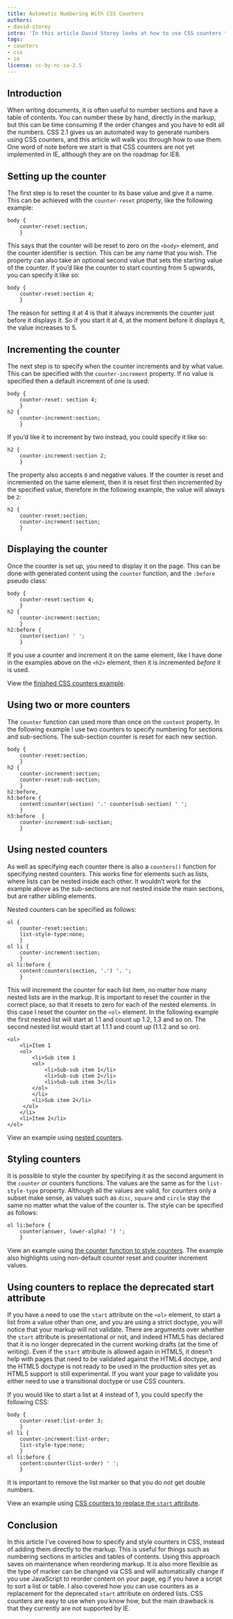 ```yaml
---
title: Automatic Numbering With CSS Counters
authors:
- david-storey
intro: 'In this article David Storey looks at how to use CSS counters to provide robust sequential numbering for reoccuring HTML elements such as list items or paragraphs.'
tags:
- counters
- css
- ie
license: cc-by-nc-sa-2.5
---
```


## Introduction

When writing documents, it is often useful to number sections and have a table of contents. You can number these by hand, directly in the markup, but this can be time consuming if the order changes and you have to edit all the numbers. CSS 2.1 gives us an automated way to generate numbers using CSS counters, and this article will walk you through how to use them. One word of note before we start is that CSS counters are not yet implemented in IE, although they are on the roadmap for IE8.

## Setting up the counter

The first step is to reset the counter to its base value and give it a name. This can be achieved with the `counter-reset` property, like the following example:

	body {
		counter-reset:section;
		}

This says that the counter will be reset to zero on the `<body>` element, and the counter identifier is section. This can be any name that you wish. The property can also take an optional second value that sets the starting value of the counter. If you’d like the counter to start counting from 5 upwards, you can specify it like so:

	body {
		counter-reset:section 4;
		}

The reason for setting it at 4 is that it always increments the counter just before it displays it. So if you start it at 4, at the moment before it displays it, the value increases to 5.

## Incrementing the counter

The next step is to specify when the counter increments and by what value. This can be specified with the `counter-increment` property. If no value is specified then a default increment of one is used:

	body {
		counter-reset: section 4;
		}
	h2 {
		counter-increment:section;
		}

If you’d like it to increment by two instead, you could specify it like so:

	h2 {
		counter-increment:section 2;
		}

The property also accepts `0` and negative values. If the counter is reset and incremented on the same element, then it is reset first then incremented by the specified value, therefore in the following example, the value will always be `2`:

	h2 {
		counter-reset:section;
		counter-increment:section;
		}

## Displaying the counter

Once the counter is set up, you need to display it on the page. This can be done with generated content using the `counter` function, and the `:before ` pseudo class:

	body {
		counter-reset:section 4;
		}
	h2 {
		counter-increment:section;
		}
	h2:before {
		counter(section) ' ';
		}

If you use a counter and increment it on the same element, like I have done in the examples above on the `<h2>` element, then it is incremented _before_ it is used.

View the [finished CSS counters example][1].

[1]: /articles/automatic-numbering-with-css-counters/example.html

## Using two or more counters

The `counter` function can used more than once on the `content` property. In the following example I use two counters to specify numbering for sections and sub-sections. The sub-section counter is reset for each new section.

	body {
		counter-reset:section;
		}
	h2 {
		counter-increment:section;
		counter-reset:sub-section;
		}
	h2:before,
	h3:before {
		content:counter(section) '.' counter(sub-section) ' ';
		}
	h3:before  {
		counter-increment:sub-section;
		}

## Using nested counters

As well as specifying each counter there is also a `counters()` function for specifying nested counters. This works fine for elements such as lists, where lists can be nested inside each other. It wouldn’t work for the example above as the sub-sections are not nested inside the main sections, but are rather sibling elements.

Nested counters can be specified as follows:

	ol {
		counter-reset:section;
		list-style-type:none;
		}
	ol li {
		counter-increment:section;
		}
	ol li:before {
		content:counters(section, '.') '. ';
		}

This will increment the counter for each list item, no matter how many nested lists are in the markup. It is important to reset the counter in the correct place, so that it resets to zero for each of the nested elements. In this case I reset the counter on the `<ol>` element. In the following example the first nested list will start at 1.1 and count up 1.2, 1.3 and so on. The second nested list would start at 1.1.1 and count up (1.1.2 and so on).

	<ol>
		<li>Item 1
		<ol>
			<li>Sub item 1
			<ol>
				<li>Sub-sub item 1</li>
				<li>Sub-sub item 2</li>
				<li>Sub-sub item 3</li>
			</ol>
			</li>
			<li>Sub item 2</li>
		 </ol>
		</li>
		<li>Item 2</li>
	</ol>

View an example using [nested counters][2].

[2]: /articles/automatic-numbering-with-css-counters/nested.html

## Styling counters

It is possible to style the counter by specifying it as the second argument in the `counter` or counters functions. The values are the same as for the `list-style-type` property. Although all the values are valid, for counters only a subset make sense, as values such as `disc`, `square` and `circle` stay the same no matter what the value of the counter is. The style can be specified as follows:

	ol li:before {
		counter(answer, lower-alpha) ') ';
		}

View an example using [the counter function to style counters][3]. The example also highlights using non-default counter reset and counter increment values.

[3]: /articles/automatic-numbering-with-css-counters/styling.html

## Using counters to replace the deprecated start attribute

If you have a need to use the `start` attribute on the `<ol>` element, to start a list from a value other than one, and you are using a strict doctype, you will notice that your markup will not validate. There are arguments over whether the `start` attribute is presentational or not, and indeed HTML5 has declared that it is no longer deprecated in the current working drafts (at the time of writing). Even if the `start` attribute is allowed again in HTML5, it doesn’t help with pages that need to be validated against the HTML4 doctype, and the HTML5 doctype is not ready to be used in the production sites yet as HTML5 support is still experimental. If you want your page to validate you either need to use a transitional doctype or use CSS counters.

If you would like to start a list at 4 instead of 1, you could specify the following CSS:

	body {
		counter-reset:list-order 3;
		}
	ol li {
		counter-increment:list-order;
		list-style-type:none;
		}
	ol li:before {
		content:counter(list-order) ' ';
		}

It is important to remove the list marker so that you do not get double numbers.

View an example using [CSS counters to replace the `start` attribute][4].

[4]: /articles/automatic-numbering-with-css-counters/start.html

## Conclusion

In this article I’ve covered how to specify and style counters in CSS, instead of adding them directly to the markup. This is useful for things such as numbering sections in articles and tables of contents. Using this approach saves on maintenance when reordering markup. It is also more flexible as the type of marker can be changed via CSS and will automatically change if you use JavaScript to reorder content on your page, eg if you have a script to sort a list or table. I also covered how you can use counters as a replacement for the deprecated `start` attribute on ordered lists. CSS counters are easy to use when you know how, but the main drawback is that they currently are not supported by IE.
